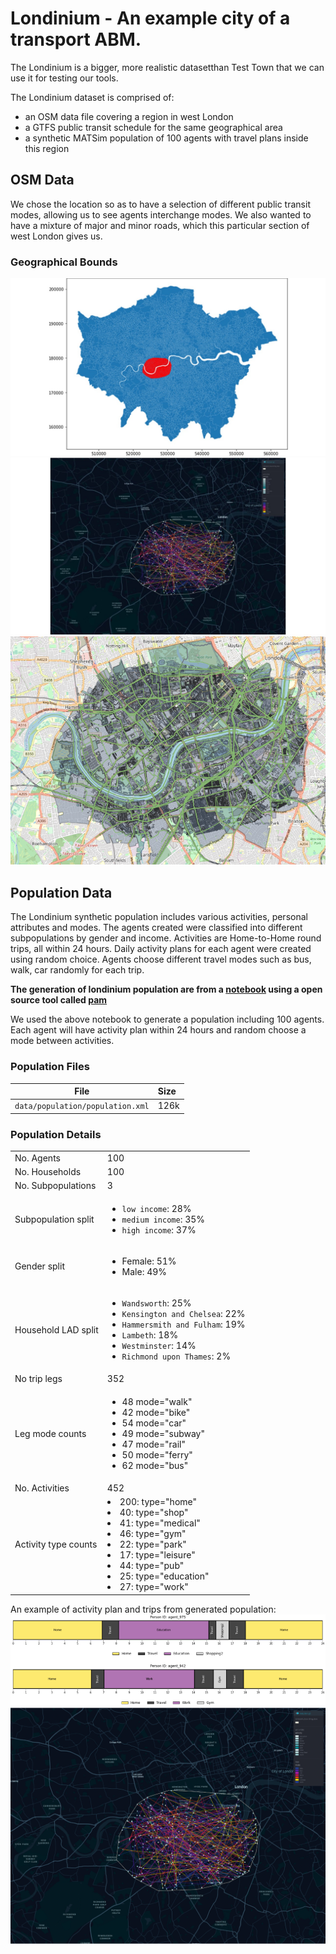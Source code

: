 # Londinium - An example city of a transport ABM.

The Londinium is  a bigger, more realistic datasetthan Test Town that we can use it for testing our tools.

The Londinium dataset is comprised of:

- an OSM data file covering a region in west London
- a GTFS public transit schedule for the same geographical area
- a synthetic MATSim population of 100 agents with travel plans inside this region

## OSM Data
We chose the location so as to have a selection of different public transit modes, allowing us to see agents
interchange modes. We also wanted to have a mixture of major and minor roads, which this particular section of west
London gives us.

### Geographical Bounds
<kbd><img src="londinium-larger-context-map.png"/></kbd>
<kbd><img src="londinium-context-map.png"/></kbd>
<kbd><img src="londinium-map.png"/></kbd>

## Population Data
The Londinium synthetic population includes various activities, personal attributes and modes. The agents created
were classified into different subpopulations by gender and income. Activities are Home-to-Home round trips, all
within 24 hours. Daily activity plans for each agent were created using random choice. Agents choose different travel
modes such as bus, walk, car randomly for each trip.

**The generation of londinium population are from a [notebook](https://github.com/arup-group/pam/blob/main/examples/04_Example-Create-Population-Londinium.ipynb) using a open source tool called [pam](https://github.com/arup-group/pam)**

We used the above notebook to generate a population including 100 agents. Each agent will have activity plan within 24 hours and random choose a mode between activities.  

### Population Files
| File                                       | Size   |
| -------------------------------------------|:-------|
| `data/population/population.xml`           | 126k   |

### Population Details
|                      |         |
| -------------------- |:--------|
| No. Agents           | 100     |
| No. Households       | 100     |
| No. Subpopulations   | 3       |
| Subpopulation split  | <ul><li>`low income`: 28% <li>`medium income`: 35% <li>`high income`: 37%</ul> |
| Gender split         | <ul><li>Female: 51% <li>Male: 49%</ul> |
| Household LAD split  | <ul><li>`Wandsworth`: 25% <li>`Kensington and Chelsea`: 22% <li>`Hammersmith and Fulham`: 19% <li>`Lambeth`: 18% <li>`Westminster`: 14% <li>`Richmond upon Thames`: 2% </ul>
| No trip legs         | 352     |
| Leg mode counts      | <ul><li>48 mode="walk" <li>42 mode="bike" <li>54 mode="car" <li>49 mode="subway" <li>47 mode="rail" <li>50 mode="ferry" <li>62 mode="bus"</ul>
| No. Activities       | 452     |
| Activity type counts | <li>200: type="home" <li>40: type="shop" <li>41: type="medical" <li>46: type="gym" <li>22: type="park" <li>17: type="leisure" <li>44: type="pub" <li>25: type="education" <li>27: type="work" |
  
An example of activity plan and trips from generated population:
<kbd><img src="example_activity_plan.png"/></kbd>
<kbd><img src="trips.png"/></kbd>

